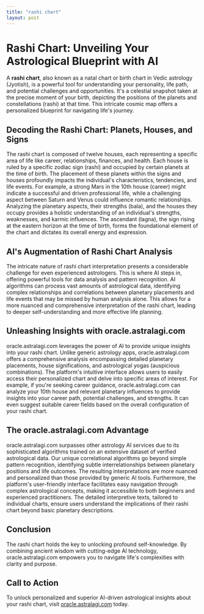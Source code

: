 ```yaml
---
title: "rashi chart"
layout: post
---
```


# Rashi Chart: Unveiling Your Astrological Blueprint with AI

A **rashi chart**, also known as a natal chart or birth chart in Vedic astrology (Jyotish), is a powerful tool for understanding your personality, life path, and potential challenges and opportunities.  It's a celestial snapshot taken at the precise moment of your birth, depicting the positions of the planets and constellations (rashi) at that time. This intricate cosmic map offers a personalized blueprint for navigating life's journey.


## Decoding the Rashi Chart: Planets, Houses, and Signs

The rashi chart is composed of twelve houses, each representing a specific area of life like career, relationships, finances, and health. Each house is ruled by a specific zodiac sign (rashi) and occupied by certain planets at the time of birth.  The placement of these planets within the signs and houses profoundly impacts the individual's characteristics, tendencies, and life events. For example, a strong Mars in the 10th house (career) might indicate a successful and driven professional life, while a challenging aspect between Saturn and Venus could influence romantic relationships.  Analyzing the planetary aspects, their strengths (bala), and the houses they occupy provides a holistic understanding of an individual's strengths, weaknesses, and karmic influences.  The ascendant (lagna), the sign rising at the eastern horizon at the time of birth, forms the foundational element of the chart and dictates its overall energy and expression.


## AI's Augmentation of Rashi Chart Analysis

The intricate nature of rashi chart interpretation presents a considerable challenge for even experienced astrologers. This is where AI steps in, offering powerful tools for data analysis and pattern recognition. AI algorithms can process vast amounts of astrological data, identifying complex relationships and correlations between planetary placements and life events that may be missed by human analysis alone.  This allows for a more nuanced and comprehensive interpretation of the rashi chart, leading to deeper self-understanding and more effective life planning.


## Unleashing Insights with oracle.astralagi.com

oracle.astralagi.com leverages the power of AI to provide unique insights into your rashi chart.  Unlike generic astrology apps, oracle.astralagi.com offers a comprehensive analysis encompassing detailed planetary placements, house significations, and astrological yogas (auspicious combinations). The platform's intuitive interface allows users to easily access their personalized chart and delve into specific areas of interest.  For example, if you're seeking career guidance, oracle.astralagi.com can analyze your 10th house and relevant planetary influences to provide insights into your career path, potential challenges, and strengths.  It can even suggest suitable career fields based on the overall configuration of your rashi chart.


## The oracle.astralagi.com Advantage

oracle.astralagi.com surpasses other astrology AI services due to its sophisticated algorithms trained on an extensive dataset of verified astrological data. Our unique correlational algorithms go beyond simple pattern recognition, identifying subtle interrelationships between planetary positions and life outcomes. The resulting interpretations are more nuanced and personalized than those provided by generic AI tools.  Furthermore, the platform's user-friendly interface facilitates easy navigation through complex astrological concepts, making it accessible to both beginners and experienced practitioners. The detailed interpretive texts, tailored to individual charts, ensure users understand the implications of their rashi chart beyond basic planetary descriptions.


## Conclusion

The rashi chart holds the key to unlocking profound self-knowledge.  By combining ancient wisdom with cutting-edge AI technology, oracle.astralagi.com empowers you to navigate life's complexities with clarity and purpose.


## Call to Action

To unlock personalized and superior AI-driven astrological insights about your rashi chart, visit [oracle.astralagi.com](https://oracle.astralagi.com) today.